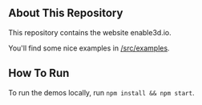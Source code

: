 ## About This Repository

This repository contains the website enable3d.io.

You'll find some nice examples in [/src/examples](/src/examples).

## How To Run

To run the demos locally, run `npm install && npm start`.

